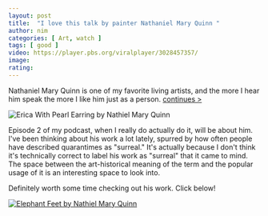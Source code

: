```yaml
---
layout: post
title:  "I love this talk by painter Nathaniel Mary Quinn "
author: nim
categories: [ Art, watch ]
tags: [ good ]
video: https://player.pbs.org/viralplayer/3028457357/
image: 
rating: 
---
```



Nathaniel Mary Quinn is one of my favorite living artists, and the more I hear him speak the more I like him just as a person. [continues >](page.url)

![Erica With Pearl Earring by Nathiel Mary Quinn](https://gagosian.com/media/images/artists/nathaniel-mary-quinn/NnfHESeTJvMw_585x329.jpg) 

Episode 2 of my podcast, when I really do actually do it, will be about him. I've been thinking about his work a lot lately, spurred by how often people have described quarantimes as "surreal." It's actually because I don't think it's technically correct to label his work as "surreal" that it came to mind. The space between the art-historical meaning of the term and the popular usage of it is an interesting space to look into. 

Definitely worth some time checking out his work. Click below!

[![Elephant Feet by Nathiel Mary Quinn](https://gagosian.com/media/images/artists/nathaniel-mary-quinn/QODkwn6Sh6f7_2340x1316.jpg)](https://gagosian.com/artists/nathaniel-mary-quinn/)